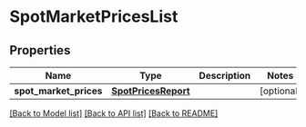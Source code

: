 # SpotMarketPricesList


## Properties
Name | Type | Description | Notes
------------ | ------------- | ------------- | -------------
**spot_market_prices** | [**SpotPricesReport**](SpotPricesReport.md) |  | [optional] 

[[Back to Model list]](../README.md#documentation-for-models) [[Back to API list]](../README.md#documentation-for-api-endpoints) [[Back to README]](../README.md)



